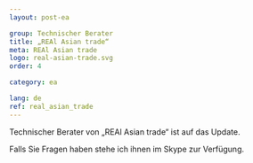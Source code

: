 ```yaml
---
layout: post-ea

group: Technischer Berater
title: „REAl Asian trade“
meta: REAl Asian trade
logo: real-asian-trade.svg
order: 4

category: ea

lang: de
ref: real_asian_trade
---
```


Technischer Berater von „REAl Asian trade“ ist auf das Update.

Falls Sie Fragen haben stehe ich ihnen im Skype zur Verfügung.
